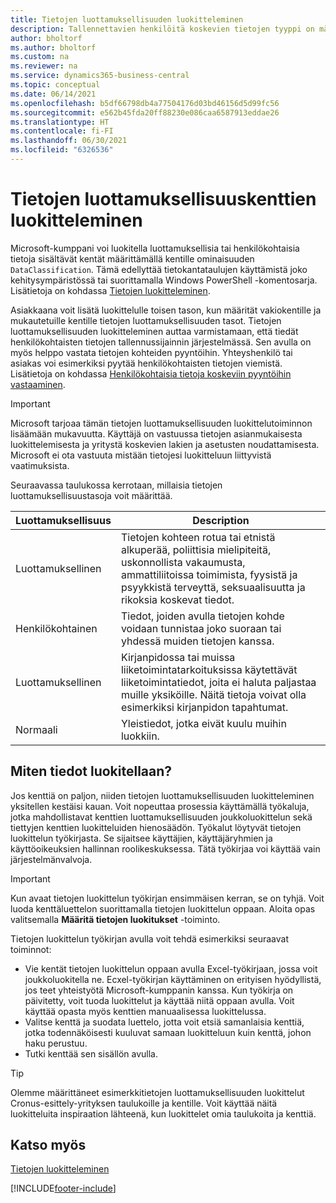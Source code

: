 ```yaml
---
title: Tietojen luottamuksellisuuden luokitteleminen
description: Tallennettavien henkilöitä koskevien tietojen tyyppi on määritettävä, jotta voit vastata tietojen kohteiden pyyntöihin.
author: bholtorf
ms.author: bholtorf
ms.custom: na
ms.reviewer: na
ms.service: dynamics365-business-central
ms.topic: conceptual
ms.date: 06/14/2021
ms.openlocfilehash: b5df66798db4a77504176d03bd46156d5d99fc56
ms.sourcegitcommit: e562b45fda20ff88230e086caa6587913eddae26
ms.translationtype: HT
ms.contentlocale: fi-FI
ms.lasthandoff: 06/30/2021
ms.locfileid: "6326536"
---
```

# <a name="classifying-data-sensitivity-fields"></a>Tietojen luottamuksellisuuskenttien luokitteleminen
Microsoft-kumppani voi luokitella luottamuksellisia tai henkilökohtaisia tietoja sisältävät kentät määrittämällä kentille ominaisuuden ```DataClassification```. Tämä edellyttää tietokantataulujen käyttämistä joko kehitysympäristössä tai suorittamalla Windows PowerShell -komentosarja. Lisätietoja on kohdassa [Tietojen luokitteleminen](/dynamics365/business-central/dev-itpro/developer/devenv-classifying-data).  

Asiakkaana voit lisätä luokittelulle toisen tason, kun määrität vakiokentille ja mukautetuille kentille tietojen luottamuksellisuuden tasot. Tietojen luottamuksellisuuden luokitteleminen auttaa varmistamaan, että tiedät henkilökohtaisten tietojen tallennussijainnin järjestelmässä. Sen avulla on myös helppo vastata tietojen kohteiden pyyntöihin. Yhteyshenkilö tai asiakas voi esimerkiksi pyytää henkilökohtaisten tietojen viemistä. Lisätietoja on kohdassa [Henkilökohtaisia tietoja koskeviin pyyntöihin vastaaminen](admin-responding-to-requests-about-personal-data.md).

> [!Important]
> Microsoft tarjoaa tämän tietojen luottamuksellisuuden luokittelutoiminnon lisäämään mukavuutta. Käyttäjä on vastuussa tietojen asianmukaisesta luokittelemisesta ja yritystä koskevien lakien ja asetusten noudattamisesta. Microsoft ei ota vastuuta mistään tietojesi luokitteluun liittyvistä vaatimuksista.  

Seuraavassa taulukossa kerrotaan, millaisia tietojen luottamuksellisuustasoja voit määrittää.

|Luottamuksellisuus|Description|
|----|----|
|Luottamuksellinen | Tietojen kohteen rotua tai etnistä alkuperää, poliittisia mielipiteitä, uskonnollista vakaumusta, ammattiliitoissa toimimista, fyysistä ja psyykkistä terveyttä, seksuaalisuutta ja rikoksia koskevat tiedot. |
|Henkilökohtainen | Tiedot, joiden avulla tietojen kohde voidaan tunnistaa joko suoraan tai yhdessä muiden tietojen kanssa.|
|Luottamuksellinen | Kirjanpidossa tai muissa liiketoimintatarkoituksissa käytettävät liiketoimintatiedot, joita ei haluta paljastaa muille yksiköille. Näitä tietoja voivat olla esimerkiksi kirjanpidon tapahtumat.|
|Normaali | Yleistiedot, jotka eivät kuulu muihin luokkiin.|

## <a name="how-do-i-classify-my-data"></a>Miten tiedot luokitellaan?
Jos kenttiä on paljon, niiden tietojen luottamuksellisuuden luokitteleminen yksitellen kestäisi kauan. Voit nopeuttaa prosessia käyttämällä työkaluja, jotka mahdollistavat kenttien luottamuksellisuuden joukkoluokittelun sekä tiettyjen kenttien luokitteluiden hienosäädön. Työkalut löytyvät tietojen luokittelun työkirjasta. Se sijaitsee käyttäjien, käyttäjäryhmien ja käyttöoikeuksien hallinnan roolikeskuksessa. Tätä työkirjaa voi käyttää vain järjestelmänvalvoja.

> [!Important]
> Kun avaat tietojen luokittelun työkirjan ensimmäisen kerran, se on tyhjä. Voit luoda kenttäluettelon suorittamalla tietojen luokittelun oppaan. Aloita opas valitsemalla **Määritä tietojen luokitukset** -toiminto.

Tietojen luokittelun työkirjan avulla voit tehdä esimerkiksi seuraavat toiminnot:  

* Vie kentät tietojen luokittelun oppaan avulla Excel-työkirjaan, jossa voit joukkoluokitella ne. Ecxel-työkirjan käyttäminen on erityisen hyödyllistä, jos teet yhteistyötä Microsoft-kumppanin kanssa. Kun työkirja on päivitetty, voit tuoda luokittelut ja käyttää niitä oppaan avulla. Voit käyttää opasta myös kenttien manuaalisessa luokittelussa.  
* Valitse kenttä ja suodata luettelo, jotta voit etsiä samanlaisia kenttiä, jotka todennäköisesti kuuluvat samaan luokitteluun kuin kenttä, johon haku perustuu.  
* Tutki kenttää sen sisällön avulla.  

> [!Tip]
> Olemme määrittäneet esimerkkitietojen luottamuksellisuuden luokittelut Cronus-esittely-yrityksen taulukoille ja kentille. Voit käyttää näitä luokitteluita inspiraation lähteenä, kun luokittelet omia taulukoita ja kenttiä.

## <a name="see-also"></a>Katso myös

[Tietojen luokitteleminen](/dynamics365/business-central/dev-itpro/developer/devenv-classifying-data)  


[!INCLUDE[footer-include](includes/footer-banner.md)]